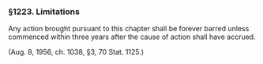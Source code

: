 ### §1223. Limitations ###

Any action brought pursuant to this chapter shall be forever barred unless commenced within three years after the cause of action shall have accrued.

(Aug. 8, 1956, ch. 1038, §3, 70 Stat. 1125.)